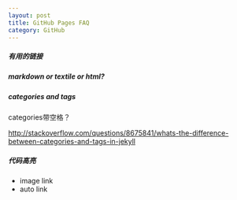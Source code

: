 ```yaml
---
layout: post
title: GitHub Pages FAQ
category: GitHub
---
```


##### 有用的链接


##### markdown or textile or html?

##### categories and tags

categories带空格？

<http://stackoverflow.com/questions/8675841/whats-the-difference-between-categories-and-tags-in-jekyll>

##### 代码高亮

* image link
* auto link
